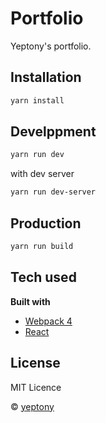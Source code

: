# Portfolio

Yeptony's portfolio.

## Installation

```bash
yarn install
```

## Develppment

```bash
yarn run dev
```

with dev server

```bash
yarn run dev-server
```

## Production

```bash
yarn run build
```

## Tech used

**Built with**
* [Webpack 4](https://webpack.js.org/) 
* [React](https://reactjs.org/)

## License

MIT Licence

© [yeptony](https://github.com/yeptony)
